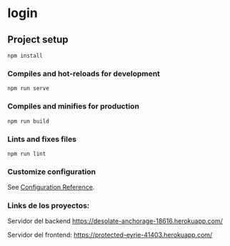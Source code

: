 # login

## Project setup
```
npm install
```

### Compiles and hot-reloads for development
```
npm run serve
```

### Compiles and minifies for production
```
npm run build
```

### Lints and fixes files
```
npm run lint
```

### Customize configuration
See [Configuration Reference](https://cli.vuejs.org/config/).

### Links de los proyectos: 

Servidor del backend https://desolate-anchorage-18616.herokuapp.com/

Servidor del frontend: https://protected-eyrie-41403.herokuapp.com/
